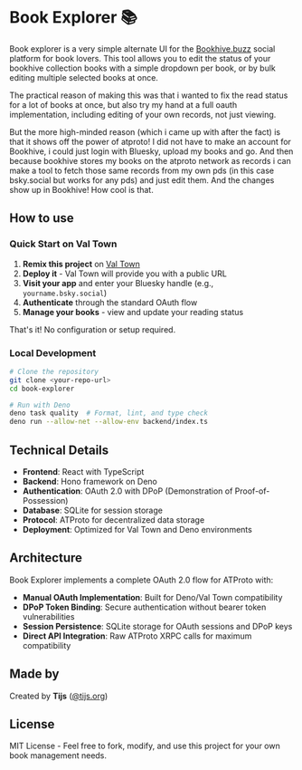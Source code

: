 # Book Explorer 📚

Book explorer is a very simple alternate UI for the
[Bookhive.buzz](https://bookhive.buzz) social platform for book lovers. This
tool allows you to edit the status of your bookhive collection books with a
simple dropdown per book, or by bulk editing multiple selected books at once.

The practical reason of making this was that i wanted to fix the read status for
a lot of books at once, but also try my hand at a full oauth implementation,
including editing of your own records, not just viewing.

But the more high-minded reason (which i came up with after the fact) is that it
shows off the power of atproto! I did not have to make an account for Bookhive,
i could just login with Bluesky, upload my books and go. And then because
bookhive stores my books on the atproto network as records i can make a tool to
fetch those same records from my own pds (in this case bsky.social but works for
any pds) and just edit them. And the changes show up in Bookhive! How cool is
that.

## How to use

### Quick Start on Val Town

1. **Remix this project** on [Val Town](https://val.town)
2. **Deploy it** - Val Town will provide you with a public URL
3. **Visit your app** and enter your Bluesky handle (e.g.,
   `yourname.bsky.social`)
4. **Authenticate** through the standard OAuth flow
5. **Manage your books** - view and update your reading status

That's it! No configuration or setup required.

### Local Development

```bash
# Clone the repository
git clone <your-repo-url>
cd book-explorer

# Run with Deno
deno task quality  # Format, lint, and type check
deno run --allow-net --allow-env backend/index.ts
```

## Technical Details

- **Frontend**: React with TypeScript
- **Backend**: Hono framework on Deno
- **Authentication**: OAuth 2.0 with DPoP (Demonstration of Proof-of-Possession)
- **Database**: SQLite for session storage
- **Protocol**: ATProto for decentralized data storage
- **Deployment**: Optimized for Val Town and Deno environments

## Architecture

Book Explorer implements a complete OAuth 2.0 flow for ATProto with:

- **Manual OAuth Implementation**: Built for Deno/Val Town compatibility
- **DPoP Token Binding**: Secure authentication without bearer token
  vulnerabilities
- **Session Persistence**: SQLite storage for OAuth sessions and DPoP keys
- **Direct API Integration**: Raw ATProto XRPC calls for maximum compatibility

## Made by

Created by **Tijs** ([@tijs.org](https://bsky.app/profile/tijs.org))

## License

MIT License - Feel free to fork, modify, and use this project for your own book
management needs.

